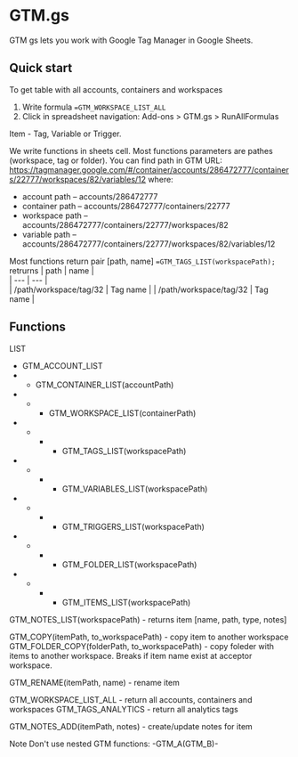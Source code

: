 # GTM.gs 
GTM gs lets you work with Google Tag Manager in Google Sheets.

## Quick start
To get table with all accounts, containers and workspaces
1. Write formula ```=GTM_WORKSPACE_LIST_ALL```
2. Click in spreadsheet navigation:
Add-ons > GTM.gs > RunAllFormulas

Item - Tag, Variable or Trigger.

We write functions in sheets cell. Most functions parameters are pathes (workspace, tag or folder).
You can find path in GTM URL:  
https://tagmanager.google.com/#/container/accounts/286472777/containers/22777/workspaces/82/variables/12
where:
* account path – accounts/286472777    
* container path – accounts/286472777/containers/22777
* workspace path –  accounts/286472777/containers/22777/workspaces/82
* variable path – accounts/286472777/containers/22777/workspaces/82/variables/12

Most functions return pair [path, name]
```=GTM_TAGS_LIST(workspacePath);```
retrurns
| path | name |  
| --- | --- |   
| /path/workspace/tag/32 | Tag name |
| /path/workspace/tag/32 | Tag name |

## Functions
LIST
* GTM_ACCOUNT_LIST
* * GTM_CONTAINER_LIST(accountPath)
* * * GTM_WORKSPACE_LIST(containerPath)
* * * * GTM_TAGS_LIST(workspacePath)
* * * * GTM_VARIABLES_LIST(workspacePath)
* * * * GTM_TRIGGERS_LIST(workspacePath)
* * * * GTM_FOLDER_LIST(workspacePath)
* * * * GTM_ITEMS_LIST(workspacePath) 

GTM_NOTES_LIST(workspacePath) - returns item [name, path, type, notes]

GTM_COPY(itemPath, to_workspacePath) - copy item to another workspace
GTM_FOLDER_COPY(folderPath, to_workspacePath) - copy foleder with items to another workspace. Breaks if item name exist at acceptor workspace.

GTM_RENAME(itemPath, name) - rename item


GTM_WORKSPACE_LIST_ALL - return all accounts, containers and workspaces
GTM_TAGS_ANALYTICS - return all analytics tags

GTM_NOTES_ADD(itemPath, notes) - create/update notes for item


Note
Don't use nested GTM functions:
-GTM_A(GTM_B)-
